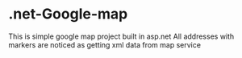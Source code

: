 # .net-Google-map
This is simple google map project built in asp.net
All addresses with markers are noticed as getting xml data from map service
